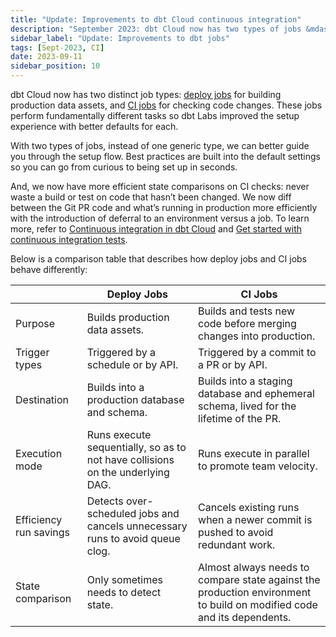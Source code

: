 ```yaml
---
title: "Update: Improvements to dbt Cloud continuous integration"
description: "September 2023: dbt Cloud now has two types of jobs &mdash; deploy jobs and CI jobs &mdash; with streamlined setup and improved efficiency. "
sidebar_label: "Update: Improvements to dbt jobs"
tags: [Sept-2023, CI]
date: 2023-09-11
sidebar_position: 10
---
```


dbt Cloud now has two distinct job types: [deploy jobs](/docs/deploy/deploy-jobs) for building production data assets, and [CI jobs](/docs/deploy/ci-jobs) for checking code changes. These jobs perform fundamentally different tasks so dbt Labs improved the setup experience with better defaults for each. 

With two types of jobs, instead of one generic type, we can better guide you through the setup flow. Best practices are built into the default settings so you can go from curious to being set up in seconds.

<Lightbox src="/img/docs/release-notes/ci-job-setup.gif" title="Example of setting up a CI job"/>

And, we now have more efficient state comparisons on CI checks: never waste a build or test on code that hasn’t been changed. We now diff between the Git PR code and what’s running in production more efficiently with the introduction of deferral to an environment versus a job. To learn more, refer to [Continuous integration in dbt Cloud](/docs/deploy/continuous-integration) and [Get started with continuous integration tests](/guides/orchestration/set-up-ci/overview).

Below is a comparison table that describes how deploy jobs and CI jobs behave differently:

|  | Deploy Jobs | CI Jobs |
| --- | --- | --- |
| Purpose | Builds production data assets. | Builds and tests new code before merging changes into production. |
| Trigger types | Triggered by a schedule or by API. | Triggered by a commit to a PR or by API. |
| Destination | Builds into a production database and schema. | Builds into a staging database and ephemeral schema, lived for the lifetime of the PR. |
| Execution mode | Runs execute sequentially, so as to not have collisions on the underlying DAG. | Runs execute in parallel to promote team velocity. |
| Efficiency run savings | Detects over-scheduled jobs and cancels unnecessary runs to avoid queue clog. | Cancels existing runs when a newer commit is pushed to avoid redundant work. |
| State comparison | Only sometimes needs to detect state. | Almost always needs to compare state against the production environment to build on modified code and its dependents. |

